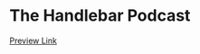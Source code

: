 # The Handlebar Podcast
[Preview Link](https://htmlpreview.github.io/?https://github.com/miamija7/the-handlebar-podcast/blob/main/index.html)
